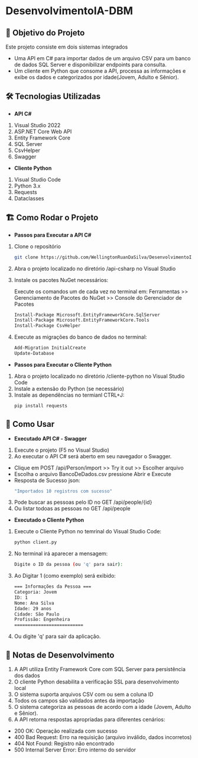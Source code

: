 # DesenvolvimentoIA-DBM

## 📌 Objetivo do Projeto
Este projeto consiste em dois sistemas integrados
- Uma API em C# para importar dados de um arquivo CSV para um banco de dados SQL Server e disponibilizar endpoints para consulta.
- Um cliente em Python que consome a API, processa as informações e exibe os dados e categorizados por idade(Jovem, Adulto e Sênior).

## 🛠️ Tecnologias Utilizadas
- **API C#**
1. Visual Studio 2022
2. ASP.NET Core Web API
3. Entity Framework Core
4. SQL Server
5. CsvHelper
6. Swagger

- **Cliente Python**
1. Visual Studio Code
2. Python 3.x
3. Requests
4. Dataclasses

## 🏗️ Como Rodar o Projeto
- **Passos para Executar a API C#**
1. Clone o repositório
   ```sh
   git clone https://github.com/WellingtonRuanDaSilva/DesenvolvimentoIA-DBM.git
   ```
3. Abra o projeto localizado no diretório /api-csharp no Visual Studio
4. Instale os pacotes NuGet necessários:

   Execute os comandos um de cada vez no terminal em: Ferramentas >> Gerenciamento de Pacotes do NuGet >> Console do Gerenciador de Pacotes
   ```sh
   Install-Package Microsoft.EntityFrameworkCore.SqlServer
   Install-Package Microsoft.EntityFrameworkCore.Tools
   Install-Package CsvHelper
   ```
6. Execute as migrações do banco de dados no terminal:
   ```sh
   Add-Migration InitialCreate
   Update-Database
   ```

- **Passos para Executar o Cliente Python**
1. Abra o projeto localizado no diretório /cliente-python no Visual Studio Code
2. Instale a extensão do Python (se necessário)
3. Instale as dependências no termianl CTRL+J:
   ```sh
   pip install requests
   ```

## 📱 Como Usar

- **Executado API C# - Swagger**
1. Execute o projeto (F5 no Visual Studio)
2. Ao executar o API C# será aberto em seu navegador o Swagger.
- Clique em POST /api/Person/import >> Try it out >> Escolher arquivo
- Escolha o arquivo BancoDeDados.csv pressione Abrir e Execute
- Resposta de Sucesso json:
   ```sh
   "Importados 10 registros com sucesso"
   ```
3. Pode buscar as pessoas pelo ID no GET /api/people/{id}
4. Ou listar todoas as pessoas no GET /api/people
- **Executado o Cliente Python**
1. Execute o Cliente Python no temrinal do Visual Studio Code: 
   ```sh
   python client.py
   ```
2. No terminal irá aparecer a mensagem:
   ```sh
   Digite o ID da pessoa (ou 'q' para sair):
   ```
2. Ao Digitar 1 (como exemplo) será exibido:
   ```sh
   === Informações da Pessoa ===
   Categoria: Jovem
   ID: 1
   Nome: Ana Silva
   Idade: 29 anos
   Cidade: São Paulo
   Profissão: Engenheira
   ==========================

   ```
3. Ou digite 'q' para sair da aplicação.

## 🚀 Notas de Desenvolvimento
1. A API utiliza Entity Framework Core com SQL Server para persistência dos dados
2. O cliente Python desabilita a verificação SSL para desenvolvimento local
3. O sistema suporta arquivos CSV com ou sem a coluna ID
4. Todos os campos são validados antes da importação
5. O sistema categoriza as pessoas de acordo com a idade (Jovem, Adulto e Sênior).
6. A API retorna respostas apropriadas para diferentes cenários:
- 200 OK: Operação realizada com sucesso
- 400 Bad Request: Erro na requisição (arquivo inválido, dados incorretos)
- 404 Not Found: Registro não encontrado
- 500 Internal Server Error: Erro interno do servidor
